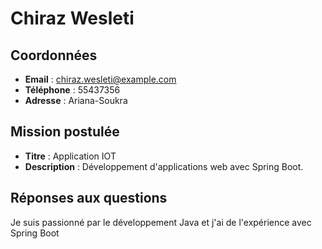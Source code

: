 # Chiraz Wesleti

## Coordonnées
- **Email** : chiraz.wesleti@example.com
- **Téléphone** : 55437356
- **Adresse** : Ariana-Soukra

## Mission postulée
- **Titre** : Application IOT
- **Description** : Développement d'applications web avec Spring Boot.
## Réponses aux questions
Je suis passionné par le développement Java et j'ai de l'expérience avec Spring Boot